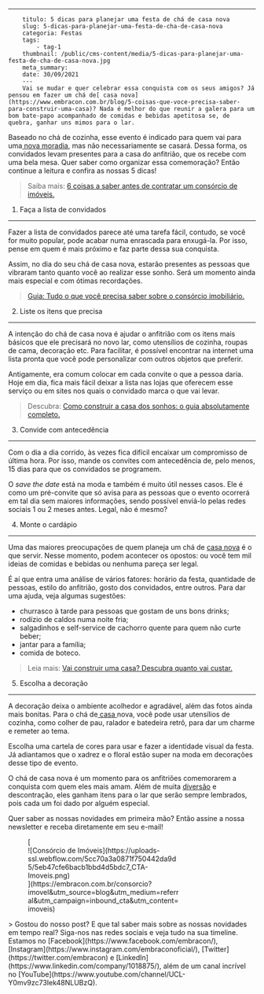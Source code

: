 ---
        titulo: 5 dicas para planejar uma festa de chá de casa nova
        slug: 5-dicas-para-planejar-uma-festa-de-cha-de-casa-nova
        categoria: Festas
        tags:
            - tag-1
        thumbnail: /public/cms-content/media/5-dicas-para-planejar-uma-festa-de-cha-de-casa-nova.jpg
        meta_summary: 
        date: 30/09/2021
        ---
        Vai se mudar e quer celebrar essa conquista com os seus amigos? Já pensou em fazer um chá de[ casa nova](https://www.embracon.com.br/blog/5-coisas-que-voce-precisa-saber-para-construir-uma-casa)? Nada é melhor do que reunir a galera para um bom bate-papo acompanhado de comidas e bebidas apetitosa se, de quebra, ganhar uns mimos para o lar.

Baseado no chá de cozinha, esse evento é indicado para quem vai para uma[ nova moradia](https://www.embracon.com.br/blog/quero-comprar-uma-casa-ou-carro-com-consorcio-por-onde-comecar), mas não necessariamente se casará. Dessa forma, os convidados levam presentes para a casa do anfitrião, que os recebe com uma bela mesa. Quer saber como organizar essa comemoração? Então continue a leitura e confira as nossas 5 dicas!

> Saiba mais: [6 coisas a saber antes de contratar um consórcio de imóveis.](https://www.embracon.com.br/blog/6-coisas-contratar-consorcio-de-imoveis)

1. Faça a lista de convidados
-----------------------------

Fazer a lista de convidados parece até uma tarefa fácil, contudo, se você for muito popular, pode acabar numa enrascada para enxugá-la. Por isso, pense em quem é mais próximo e faz parte dessa sua conquista.

Assim, no dia do seu chá de casa nova, estarão presentes as pessoas que vibraram tanto quanto você ao realizar esse sonho. Será um momento ainda mais especial e com ótimas recordações.

> [Guia: Tudo o que você precisa saber sobre o consórcio imobiliário.](https://www.embracon.com.br/blog/guia-completo-consorcio-imobiliario)

2. Liste os itens que precisa
-----------------------------

A intenção do chá de casa nova é ajudar o anfitrião com os itens mais básicos que ele precisará no novo lar, como utensílios de cozinha, roupas de cama, decoração etc. Para facilitar, é possível encontrar na internet uma lista pronta que você pode personalizar com outros objetos que preferir.

Antigamente, era comum colocar em cada convite o que a pessoa daria. Hoje em dia, fica mais fácil deixar a lista nas lojas que oferecem esse serviço ou em sites nos quais o convidado marca o que vai levar.

> Descubra: [Como construir a casa dos sonhos: o guia absolutamente completo.](https://www.embracon.com.br/blog/como-construir-a-casa-dos-sonhos-guia-completo)

3. Convide com antecedência
---------------------------

Com o dia a dia corrido, às vezes fica difícil encaixar um compromisso de última hora. Por isso, mande os convites com antecedência de, pelo menos, 15 dias para que os convidados se programem.

O *save the date* está na moda e também é muito útil nesses casos. Ele é como um pré-convite que só avisa para as pessoas que o evento ocorrerá em tal dia sem maiores informações, sendo possível enviá-lo pelas redes sociais 1 ou 2 meses antes. Legal, não é mesmo?

4. Monte o cardápio
-------------------

Uma das maiores preocupações de quem planeja um chá de [casa nova](<http://Vai construir uma casa? Descubra quanto vai custar>) é o que servir. Nesse momento, podem acontecer os opostos: ou você tem mil ideias de comidas e bebidas ou nenhuma pareça ser legal.

É aí que entra uma análise de vários fatores: horário da festa, quantidade de pessoas, estilo do anfitrião, gosto dos convidados, entre outros. Para dar uma ajuda, veja algumas sugestões:

- churrasco à tarde para pessoas que gostam de uns bons drinks;
- rodízio de caldos numa noite fria;
- salgadinhos e self-service de cachorro quente para quem não curte beber;
- jantar para a família;
- comida de boteco.

> Leia mais: [Vai construir uma casa? Descubra quanto vai custar.](https://www.embracon.com.br/blog/vai-construir-uma-casa-descubra-quanto-vai-custar)

5. Escolha a decoração
----------------------

A decoração deixa o ambiente acolhedor e agradável, além das fotos ainda mais bonitas. Para o chá de[ casa ](https://www.embracon.com.br/blog/segunda-casa-o-consorcio-pode-te-ajudar)nova, você pode usar utensílios de cozinha, como colher de pau, ralador e batedeira retrô, para dar um charme e remeter ao tema.

Escolha uma cartela de cores para usar e fazer a identidade visual da festa. Já adiantamos que o xadrez e o floral estão super na moda em decorações desse tipo de evento.

O chá de casa nova é um momento para os anfitriões comemorarem a conquista com quem eles mais amam. Além de muita [diversão](https://www.embracon.com.br/blog/o-que-nao-pode-faltar-na-area-externa-da-casa-para-garantir-o-lazer-da-familia) e descontração, eles ganham itens para o lar que serão sempre lembrados, pois cada um foi dado por alguém especial.

Quer saber as nossas novidades em primeira mão? Então assine a nossa newsletter e receba diretamente em seu e-mail!

<figure class="w-richtext-figure-type-image w-richtext-align-center" style="max-width:310px">[<div>![Consórcio de Imóveis](https://uploads-ssl.webflow.com/5cc70a3a0871f750442da9d5/5eb47cfe6bacb1bbd4d5bdc7_CTA-Imoveis.png)</div>](https://embracon.com.br/consorcio?imovel&utm_source=blog&utm_medium=referral&utm_campaign=inbound_cta&utm_content=imoveis)</figure>> Gostou do nosso post? E que tal saber mais sobre as nossas novidades em tempo real? Siga-nos nas redes sociais e veja tudo na sua timeline. Estamos no [Facebook](https://www.facebook.com/embracon/), [Instagram](https://www.instagram.com/embraconoficial/), [Twitter](https://twitter.com/embracon) e [LinkedIn](https://www.linkedin.com/company/1018875/), além de um canal incrível no [YouTube](https://www.youtube.com/channel/UCL-Y0mv9zc73Iek48NLUBzQ).
        